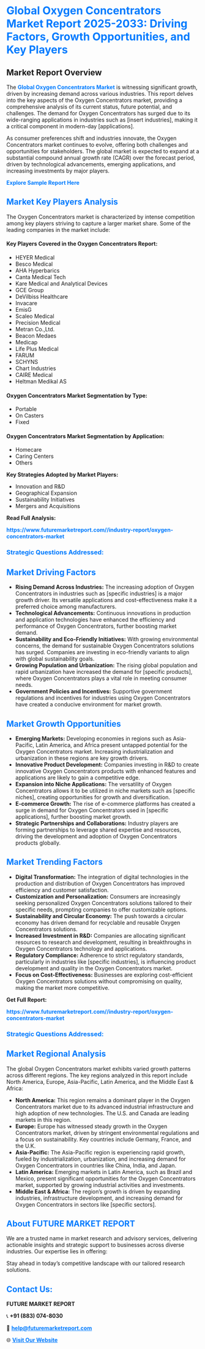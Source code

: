 <h1 style="color: #007BFF;">Global Oxygen Concentrators Market Report 2025-2033: Driving Factors, Growth Opportunities, and Key Players</h1>

<section id="overview">
<h2>Market Report Overview</h2>
<p>The <a href="https://www.futuremarketreport.com//industry-report/oxygen-concentrators-market" style="color: #007BFF; text-decoration: none;"><strong>Global Oxygen Concentrators Market</strong></a> is witnessing significant growth, driven by increasing demand across various industries. This report delves into the key aspects of the Oxygen Concentrators market, providing a comprehensive analysis of its current status, future potential, and challenges. The demand for Oxygen Concentrators has surged due to its wide-ranging applications in industries such as [insert industries], making it a critical component in modern-day [applications].</p>
<p>As consumer preferences shift and industries innovate, the Oxygen Concentrators market continues to evolve, offering both challenges and opportunities for stakeholders. The global market is expected to expand at a substantial compound annual growth rate (CAGR) over the forecast period, driven by technological advancements, emerging applications, and increasing investments by major players.</p>
</section>

<section id="overview">
<p><a href="https://www.futuremarketreport.com//request-sample/reportId=50829" style="color: #007BFF; text-decoration: none;"><strong>Explore Sample Report Here</strong></a></p>
</section>

<section id="key-players">
<h2 style="color: #007BFF;">Market Key Players Analysis</h2>
<p>The Oxygen Concentrators market is characterized by intense competition among key players striving to capture a larger market share. Some of the leading companies in the market include:</p>
<h4>Key Players Covered in the Oxygen Concentrators Report:</h4>
<ul><li>HEYER Medical</li><li>Besco Medical</li><li>AHA Hyperbarics</li><li>Canta Medical Tech</li><li>Kare Medical and Analytical Devices</li><li>GCE Group</li><li>DeVilbiss Healthcare</li><li>Invacare</li><li>EmisG</li><li>Scaleo Medical</li><li>Precision Medical</li><li>Metran Co.,Ltd.</li><li>Beacon Medaes</li><li>Medicap</li><li>Life Plus Medical</li><li>FARUM</li><li>SCHYNS</li><li>Chart Industries</li><li>CAIRE Medical</li><li>Heltman Medikal AS</li></ul>
<h4>Oxygen Concentrators Market Segmentation by Type:</h4>
<ul><li>Portable</li><li>On Casters</li><li>Fixed</li></ul>

<h4>Oxygen Concentrators Market Segmentation by Application:</h4>
<ul><li>Homecare</li><li>Caring Centers</li><li>Others</li></ul>
<p><strong>Key Strategies Adopted by Market Players:</strong></p>
<ul>
<li>Innovation and R&D</li>
<li>Geographical Expansion</li>
<li>Sustainability Initiatives</li>
<li>Mergers and Acquisitions</li>
</ul>
</section>

<section>
<p><strong>Read Full Analysis: </strong></p><a href="https://www.futuremarketreport.com//industry-report/oxygen-concentrators-market" style="color: #007BFF; text-decoration: none;"><strong>https://www.futuremarketreport.com//industry-report/oxygen-concentrators-market</strong></a>
<h3 style="color: #007BFF;">Strategic Questions Addressed:</h3>
</section>

<section id="driving-factors">
<h2 style="color: #007BFF;">Market Driving Factors</h2>
<ul>
<li><strong>Rising Demand Across Industries:</strong> The increasing adoption of Oxygen Concentrators in industries such as [specific industries] is a major growth driver. Its versatile applications and cost-effectiveness make it a preferred choice among manufacturers.</li>
<li><strong>Technological Advancements:</strong> Continuous innovations in production and application technologies have enhanced the efficiency and performance of Oxygen Concentrators, further boosting market demand.</li>
<li><strong>Sustainability and Eco-Friendly Initiatives:</strong> With growing environmental concerns, the demand for sustainable Oxygen Concentrators solutions has surged. Companies are investing in eco-friendly variants to align with global sustainability goals.</li>
<li><strong>Growing Population and Urbanization:</strong> The rising global population and rapid urbanization have increased the demand for [specific products], where Oxygen Concentrators plays a vital role in meeting consumer needs.</li>
<li><strong>Government Policies and Incentives:</strong> Supportive government regulations and incentives for industries using Oxygen Concentrators have created a conducive environment for market growth.</li>
</ul>
</section>

<section id="growth-opportunities">
<h2 style="color: #007BFF;">Market Growth Opportunities</h2>
<ul>
<li><strong>Emerging Markets:</strong> Developing economies in regions such as Asia-Pacific, Latin America, and Africa present untapped potential for the Oxygen Concentrators market. Increasing industrialization and urbanization in these regions are key growth drivers.</li>
<li><strong>Innovative Product Development:</strong> Companies investing in R&D to create innovative Oxygen Concentrators products with enhanced features and applications are likely to gain a competitive edge.</li>
<li><strong>Expansion into Niche Applications:</strong> The versatility of Oxygen Concentrators allows it to be utilized in niche markets such as [specific niches], creating opportunities for growth and diversification.</li>
<li><strong>E-commerce Growth:</strong> The rise of e-commerce platforms has created a surge in demand for Oxygen Concentrators used in [specific applications], further boosting market growth.</li>
<li><strong>Strategic Partnerships and Collaborations:</strong> Industry players are forming partnerships to leverage shared expertise and resources, driving the development and adoption of Oxygen Concentrators products globally.</li>
</ul>
</section>

<section id="trending-factors">
<h2 style="color: #007BFF;">Market Trending Factors</h2>
<ul>
<li><strong>Digital Transformation:</strong> The integration of digital technologies in the production and distribution of Oxygen Concentrators has improved efficiency and customer satisfaction.</li>
<li><strong>Customization and Personalization:</strong> Consumers are increasingly seeking personalized Oxygen Concentrators solutions tailored to their specific needs, prompting companies to offer customizable options.</li>
<li><strong>Sustainability and Circular Economy:</strong> The push towards a circular economy has driven demand for recyclable and reusable Oxygen Concentrators solutions.</li>
<li><strong>Increased Investment in R&D:</strong> Companies are allocating significant resources to research and development, resulting in breakthroughs in Oxygen Concentrators technology and applications.</li>
<li><strong>Regulatory Compliance:</strong> Adherence to strict regulatory standards, particularly in industries like [specific industries], is influencing product development and quality in the Oxygen Concentrators market.</li>
<li><strong>Focus on Cost-Effectiveness:</strong> Businesses are exploring cost-efficient Oxygen Concentrators solutions without compromising on quality, making the market more competitive.</li>
</ul>
</section>

<section>
<p><strong>Get Full Report: </strong></p><a href="https://www.futuremarketreport.com//industry-report/oxygen-concentrators-market" style="color: #007BFF; text-decoration: none;"><strong>https://www.futuremarketreport.com//industry-report/oxygen-concentrators-market</strong></a>
<h3 style="color: #007BFF;">Strategic Questions Addressed:</h3>
</section>


<section id="regional-analysis">
<h2 style="color: #007BFF;">Market Regional Analysis</h2>
<p>The global Oxygen Concentrators market exhibits varied growth patterns across different regions. The key regions analyzed in this report include North America, Europe, Asia-Pacific, Latin America, and the Middle East & Africa:</p>
<ul>
<li><strong>North America:</strong> This region remains a dominant player in the Oxygen Concentrators market due to its advanced industrial infrastructure and high adoption of new technologies. The U.S. and Canada are leading markets in this region.</li>
<li><strong>Europe:</strong> Europe has witnessed steady growth in the Oxygen Concentrators market, driven by stringent environmental regulations and a focus on sustainability. Key countries include Germany, France, and the U.K.</li>
<li><strong>Asia-Pacific:</strong> The Asia-Pacific region is experiencing rapid growth, fueled by industrialization, urbanization, and increasing demand for Oxygen Concentrators in countries like China, India, and Japan.</li>
<li><strong>Latin America:</strong> Emerging markets in Latin America, such as Brazil and Mexico, present significant opportunities for the Oxygen Concentrators market, supported by growing industrial activities and investments.</li>
<li><strong>Middle East & Africa:</strong> The region’s growth is driven by expanding industries, infrastructure development, and increasing demand for Oxygen Concentrators in sectors like [specific sectors].</li>
</ul>
</section>

<footer>
<h2 style="color: #007BFF;">About FUTURE MARKET REPORT</h2>
<p>We are a trusted name in market research and advisory services, delivering actionable insights and strategic support to businesses across diverse industries. Our expertise lies in offering:</p>

<p>Stay ahead in today’s competitive landscape with our tailored research solutions.</p>

<h2 style="color: #007BFF;">Contact Us:</h2>
<p><strong>FUTURE MARKET REPORT</strong></p>
<p>📞 <strong>+91 (883) 074-8030</strong></p>
<p>📧 <strong><a href="mailto:help@futuremarketreport.com" style="color: #007BFF;">help@futuremarketreport.com</a></strong></p>
<p>🌐 <strong><a href="https://www.futuremarketreport.com/" style="color: #007BFF;">Visit Our Website</a></strong></p>
</footer>